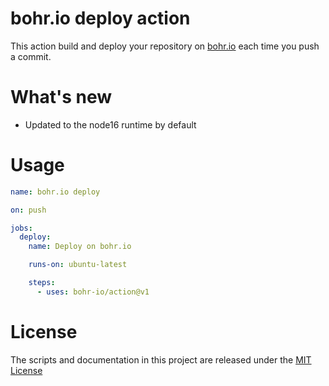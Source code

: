 # bohr.io deploy action

This action build and deploy your repository on [bohr.io](https://bohr.io) each time you push a commit.

# What's new

- Updated to the node16 runtime by default

# Usage

<!-- start usage -->
```yaml
name: bohr.io deploy

on: push

jobs:
  deploy:
    name: Deploy on bohr.io

    runs-on: ubuntu-latest

    steps:
      - uses: bohr-io/action@v1
```
<!-- end usage -->

# License

The scripts and documentation in this project are released under the [MIT License](LICENSE)